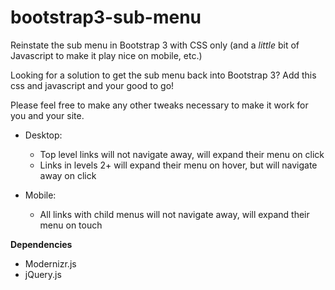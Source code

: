 bootstrap3-sub-menu
===================

Reinstate the sub menu in Bootstrap 3 with CSS only
(and a *little* bit of Javascript to make it play nice on mobile, etc.)

Looking for a solution to get the sub menu back into Bootstrap 3?
Add this css and javascript and your good to go!

Please feel free to make any other tweaks necessary to make it work for you and your site.

- Desktop:

	- Top level links will not navigate away, will expand their menu on click
	- Links in levels 2+ will expand their menu on hover, but will navigate away on click

- Mobile:

	- All links with child menus will not navigate away, will expand their menu on touch

**Dependencies**

- Modernizr.js
- jQuery.js